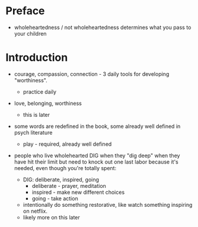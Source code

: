 # Preface

- wholeheartedness / not wholeheartedness determines what you pass to your children


# Introduction

- courage, compassion, connection - 3 daily tools for developing "worthiness".
  - practice daily
- love, belonging, worthiness
  - this is later
- some words are redefined in the book, some already well defined in psych literature
  - play - required, already well defined


- people who live wholehearted DIG when they "dig deep" when they have hit their limit but need to knock out one last labor because it's needed, even though you're totally spent:
  - DIG: deliberate, inspired, going
    - deliberate - prayer, meditation
    - inspired - make new different choices
    - going - take action
  - intentionally do something restorative, like watch something inspiring on netflix.
  - likely more on this later



